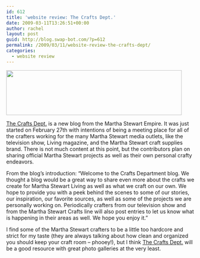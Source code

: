 ```yaml
---
id: 612
title: 'website review: The Crafts Dept.'
date: 2009-03-11T13:26:51+00:00
author: rachel
layout: post
guid: http://blog.swap-bot.com/?p=612
permalink: /2009/03/11/website-review-the-crafts-dept/
categories:
  - website review
---
```

  [<img src="http://blog.swap-bot.com/wp-content/uploads/2009/03/craftsdept.jpg" alt="" title="craftsdept" width="470" height="120" class="alignnone size-full wp-image-613" srcset="http://blog.swap-bot.com/wp-content/uploads/2009/03/craftsdept-300x76.jpg 300w, http://blog.swap-bot.com/wp-content/uploads/2009/03/craftsdept.jpg 470w" sizes="(max-width: 470px) 100vw, 470px" />](http://thecraftsdept.com/)

[The Crafts Dept.](http://thecraftsdept.com/) is a new blog from the Martha Stewart Empire. It was just started on February 27th with intentions of being a meeting place for all of the crafters working for the many Martha Stewart media outlets, like the television show, Living magazine, and the Martha Stewart craft supplies brand. There is not much content at this point, but the contributors plan on sharing official Martha Stewart projects as well as their own personal crafty endeavors.

From the blog&#8217;s introduction: &#8220;Welcome to the Crafts Department blog. We thought a blog would be a great way to share even more about the crafts we create for Martha Stewart Living as well as what we craft on our own. We hope to provide you with a peek behind the scenes to some of our stories, our inspiration, our favorite sources, as well as some of the projects we are personally working on. Periodically crafters from our television show and from the Martha Stewart Crafts line will also post entries to let us know what is happening in their areas as well. We hope you enjoy it.&#8221;

I find some of the Martha Stewart crafters to be a little too hardcore and strict for my taste (they are always talking about how clean and organized you should keep your craft room &#8211; phooey!), but I think [The Crafts Dept.](http://thecraftsdept.com/) will be a good resource with great photo galleries at the very least.